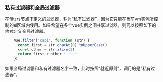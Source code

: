 ### 私有过滤器和全局过滤器
在filters节点下定义的过滤器，称为“私有过滤器”，因为它只能在当前vm实例所控制的el区域内使用。如果希望在多个vue实例之间共享过滤器，则可以按照如下的格式定义全局过滤器。
```js
    Vue.filter('capi', function (str) {
      const first = str.charAt(0).toUpperCase()
      const other = str.slice(1)
      return first + other + '~~~'
    })
```

如果全局过滤器和私有过滤器名字一致，此时按照“就近原则”，调用的是“私有过滤器”。